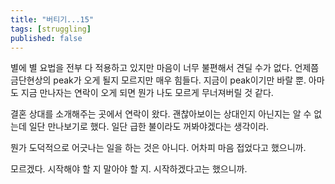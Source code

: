 ```yaml
---
title: "버티기...15"
tags: [struggling]
published: false
---
```


별에 별 요법을 전부 다 적용하고 있지만 마음이 너무 불편해서 견딜 수가 없다. 언제쯤 금단현상의 peak가 오게 될지 모르지만 매우 힘들다. 지금이 peak이기만 바랄 뿐. 아마도 지금 만나자는 연락이 오게 되면 뭔가 나도 모르게 무너져버릴 것 같다.

결혼 상대를 소개해주는 곳에서 연락이 왔다. 괜찮아보이는 상대인지 아닌지는 알 수 없는데 일단 만나보기로 했다. 일단 급한 불이라도 꺼봐야겠다는 생각이라.

뭔가 도덕적으로 어긋나는 일을 하는 것은 아니다. 어차피 마음 접었다고 했으니까.

모르겠다. 시작해야 할 지 말아야 할 지. 시작하겠다고는 했으니까. 